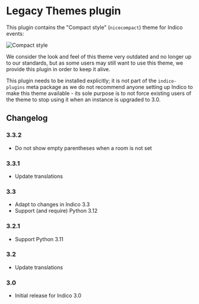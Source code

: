 # Legacy Themes plugin

This plugin contains the "Compact style" (`nicecompact`) theme for Indico events:

![Compact style](https://raw.githubusercontent.com/indico/indico-plugins/master/themes_legacy/theme-nicecompact.png)

We consider the look and feel of this theme very outdated and no longer up to
our standards, but as some users may still want to use this theme, we provide
this plugin in order to keep it alive.

This plugin needs to be installed explicitly; it is not part of the `indico-plugins`
meta package as we do not recommend anyone setting up Indico to make this theme
available - its sole purpose is to not force existing users of the theme to stop
using it when an instance is upgraded to 3.0.

## Changelog

### 3.3.2

- Do not show empty parentheses when a room is not set

### 3.3.1

- Update translations

### 3.3

- Adapt to changes in Indico 3.3
- Support (and require) Python 3.12

### 3.2.1

- Support Python 3.11

### 3.2

- Update translations

### 3.0

- Initial release for Indico 3.0
